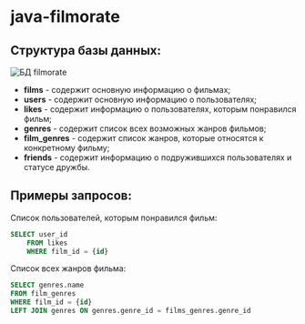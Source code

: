 # java-filmorate

## Структура базы данных:
![БД filmorate](https://i.ibb.co/c6wkKtp/Untitled.png)

* **films** - содержит основную информацию о фильмах;
* **users** - содержит основную информацию о пользователях;
* **likes** - содержит информацию о пользователях, которым понравился фильм;
* **genres** - содержит список всех возможных жанров фильмов;
* **film_genres** - содержит список жанров, которые относятся к конкретному фильму;
* **friends** - содержит информацию о подружившихся пользователях и статусе дружбы.

## Примеры запросов:

Список пользователей, которым понравился фильм:
```SQL
SELECT user_id
    FROM likes
    WHERE film_id = {id}
```

Список всех жанров фильма:
```SQL
SELECT genres.name
FROM film_genres
WHERE film_id = {id}
LEFT JOIN genres ON genres.genre_id = films_genres.genre_id
```
